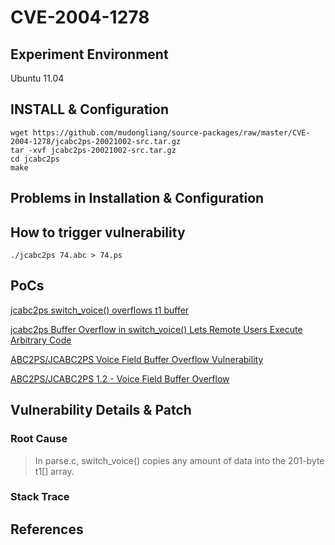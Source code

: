 # CVE-2004-1278

## Experiment Environment

Ubuntu 11.04

## INSTALL & Configuration

```
wget https://github.com/mudongliang/source-packages/raw/master/CVE-2004-1278/jcabc2ps-20021002-src.tar.gz
tar -xvf jcabc2ps-20021002-src.tar.gz
cd jcabc2ps
make
```

## Problems in Installation & Configuration

## How to trigger vulnerability

```
./jcabc2ps 74.abc > 74.ps
```

## PoCs

[jcabc2ps switch_voice() overflows t1 buffer](http://securesoftware.list.cr.yp.to/archive/0/48)

[jcabc2ps Buffer Overflow in switch_voice() Lets Remote Users Execute Arbitrary Code](https://securitytracker.com/id/1012593)

[ABC2PS/JCABC2PS Voice Field Buffer Overflow Vulnerability](https://www.securityfocus.com/bid/12024/exploit)

[ABC2PS/JCABC2PS 1.2 - Voice Field Buffer Overflow](https://www.exploit-db.com/exploits/25025/)

## Vulnerability Details & Patch

### Root Cause

> In parse.c, switch_voice() copies any amount of data
> into the 201-byte t1[] array.

### Stack Trace

## References

